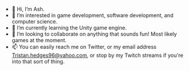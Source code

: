 - 👋 Hi, I’m Ash.
- 👀 I’m interested in game development, software development, and computer science.
- 🌱 I’m currently learning the Unity game engine.
- 💞️ I’m looking to collaborate on anything that sounds fun! Most likely games at the moment.
- 📫 You can easily reach me on Twitter, or my email address Tristan.hedges96@yahoo.com, or stop by my Twitch streams if you're into that sort of thing.

<!---
Phantom-Archer/Phantom-Archer is a ✨ special ✨ repository because its `README.md` (this file) appears on your GitHub profile.
You can click the Preview link to take a look at your changes.
--->
